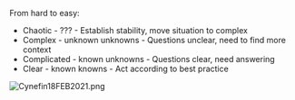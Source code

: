 From hard to easy:

- Chaotic - ??? - Establish stability, move situation to complex
- Complex - unknown unknowns - Questions unclear, need to find more context
- Complicated - known unknowns - Questions clear, need answering
- Clear - known knowns - Act according to best practice

![Cynefin18FEB2021.png](Cynefin18FEB2021.png)




